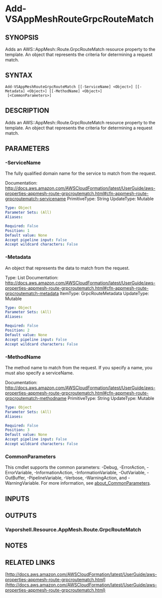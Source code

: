 # Add-VSAppMeshRouteGrpcRouteMatch

## SYNOPSIS
Adds an AWS::AppMesh::Route.GrpcRouteMatch resource property to the template.
An object that represents the criteria for determining a request match.

## SYNTAX

```
Add-VSAppMeshRouteGrpcRouteMatch [[-ServiceName] <Object>] [[-Metadata] <Object>] [[-MethodName] <Object>]
 [<CommonParameters>]
```

## DESCRIPTION
Adds an AWS::AppMesh::Route.GrpcRouteMatch resource property to the template.
An object that represents the criteria for determining a request match.

## PARAMETERS

### -ServiceName
The fully qualified domain name for the service to match from the request.

Documentation: http://docs.aws.amazon.com/AWSCloudFormation/latest/UserGuide/aws-properties-appmesh-route-grpcroutematch.html#cfn-appmesh-route-grpcroutematch-servicename
PrimitiveType: String
UpdateType: Mutable

```yaml
Type: Object
Parameter Sets: (All)
Aliases:

Required: False
Position: 1
Default value: None
Accept pipeline input: False
Accept wildcard characters: False
```

### -Metadata
An object that represents the data to match from the request.

Type: List
Documentation: http://docs.aws.amazon.com/AWSCloudFormation/latest/UserGuide/aws-properties-appmesh-route-grpcroutematch.html#cfn-appmesh-route-grpcroutematch-metadata
ItemType: GrpcRouteMetadata
UpdateType: Mutable

```yaml
Type: Object
Parameter Sets: (All)
Aliases:

Required: False
Position: 2
Default value: None
Accept pipeline input: False
Accept wildcard characters: False
```

### -MethodName
The method name to match from the request.
If you specify a name, you must also specify a serviceName.

Documentation: http://docs.aws.amazon.com/AWSCloudFormation/latest/UserGuide/aws-properties-appmesh-route-grpcroutematch.html#cfn-appmesh-route-grpcroutematch-methodname
PrimitiveType: String
UpdateType: Mutable

```yaml
Type: Object
Parameter Sets: (All)
Aliases:

Required: False
Position: 3
Default value: None
Accept pipeline input: False
Accept wildcard characters: False
```

### CommonParameters
This cmdlet supports the common parameters: -Debug, -ErrorAction, -ErrorVariable, -InformationAction, -InformationVariable, -OutVariable, -OutBuffer, -PipelineVariable, -Verbose, -WarningAction, and -WarningVariable. For more information, see [about_CommonParameters](http://go.microsoft.com/fwlink/?LinkID=113216).

## INPUTS

## OUTPUTS

### Vaporshell.Resource.AppMesh.Route.GrpcRouteMatch
## NOTES

## RELATED LINKS

[http://docs.aws.amazon.com/AWSCloudFormation/latest/UserGuide/aws-properties-appmesh-route-grpcroutematch.html](http://docs.aws.amazon.com/AWSCloudFormation/latest/UserGuide/aws-properties-appmesh-route-grpcroutematch.html)

